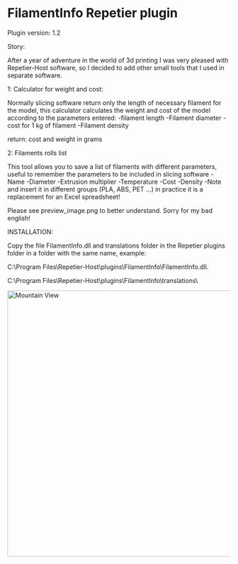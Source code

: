 # FilamentInfo Repetier plugin

Plugin version: 1.2


Story:

After a year of adventure in the world of 3d printing I was very pleased with Repetier-Host software, so I decided to add other small tools that I used in separate software.

1: Calculator for weight and cost:

Normally slicing software return only the length of necessary filament for the model, this calculator calculates the weight and cost of the model according to the parameters entered:
-filament length
-Filament diameter
-cost for 1 kg of filament
-Filament density

return:
cost and weight in grams


2: Filaments rolls list

This tool allows you to save a list of filaments with different parameters, useful to remember the parameters to be included in slicing software 
-Name
-Diameter
-Extrusion multiplier
-Temperature
-Cost
-Density
-Note
and insert it in different groups (PLA, ABS, PET ...)
in practice it is a replacement for an Excel spreadsheet!

Please see preview_image.png to better understand.
Sorry for my bad english!



INSTALLATION:

Copy the file FilamentInfo.dll and translations folder in the Repetier plugins folder in a folder with the same name, example:

C:\Program Files\Repetier-Host\plugins\FilamentInfo\FilamentInfo.dll.

C:\Program Files\Repetier-Host\plugins\FilamentInfo\translations\


<img src="https://github.com/BrOncOVu/FilamentInfo_Repetier_plugin/blob/master/preview_image.png" alt="Mountain View" style="width:600px">
